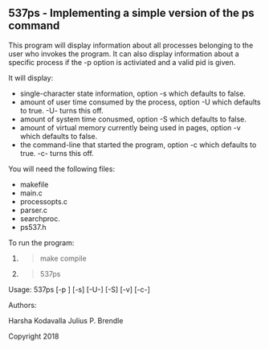 ## 537ps - Implementing a simple version of the ps command

This program will display information about all processes belonging to the user who invokes the program. 
It can also display information about a specific process if the -p option is activiated and a valid pid is given. 

It will display:
- single-character state information, option -s which defaults to false. 
- amount of user time consumed by the process, option -U which defaults to true. -U- turns this off.
- amount of system time conusmed, option -S which defaults to false. 
- amount of virtual memory currently being used in pages, option -v which defaults to false.
- the command-line that started the program, option -c which defaults to true. -c- turns this off.

You will need the following files:
- makefile
- main.c
- processopts.c
- parser.c
- searchproc.
- ps537.h

To run the program:

1. >make compile
2. >537ps

Usage: 537ps [-p <pid>] [-s] [-U-] [-S] [-v] [-c-]

Authors:

Harsha Kodavalla
Julius P. Brendle

Copyright 2018
